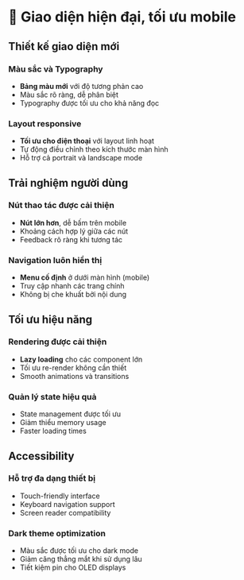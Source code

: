 # 🎨 Giao diện hiện đại, tối ưu mobile

## Thiết kế giao diện mới

### Màu sắc và Typography
- **Bảng màu mới** với độ tương phản cao
- Màu sắc rõ ràng, dễ phân biệt
- Typography được tối ưu cho khả năng đọc

### Layout responsive
- **Tối ưu cho điện thoại** với layout linh hoạt
- Tự động điều chỉnh theo kích thước màn hình
- Hỗ trợ cả portrait và landscape mode

## Trải nghiệm người dùng

### Nút thao tác được cải thiện
- **Nút lớn hơn**, dễ bấm trên mobile
- Khoảng cách hợp lý giữa các nút
- Feedback rõ ràng khi tương tác

### Navigation luôn hiển thị
- **Menu cố định** ở dưới màn hình (mobile)
- Truy cập nhanh các trang chính
- Không bị che khuất bởi nội dung

## Tối ưu hiệu năng

### Rendering được cải thiện
- **Lazy loading** cho các component lớn
- Tối ưu re-render không cần thiết
- Smooth animations và transitions

### Quản lý state hiệu quả
- State management được tối ưu
- Giảm thiểu memory usage
- Faster loading times

## Accessibility

### Hỗ trợ đa dạng thiết bị
- Touch-friendly interface
- Keyboard navigation support
- Screen reader compatibility

### Dark theme optimization
- Màu sắc được tối ưu cho dark mode
- Giảm căng thẳng mắt khi sử dụng lâu
- Tiết kiệm pin cho OLED displays 